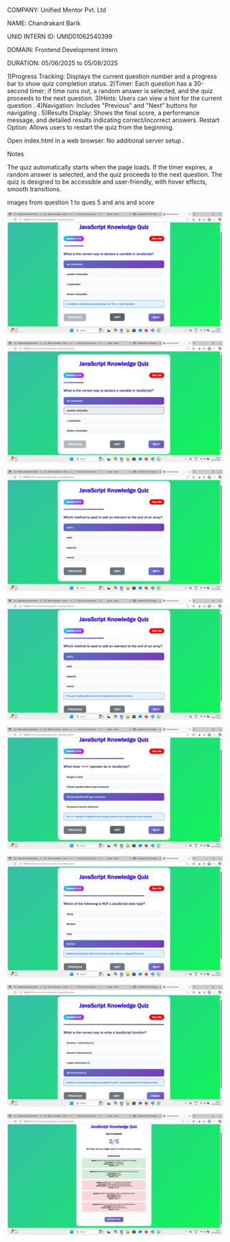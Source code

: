 COMPANY: Unified Mentor Pvt. Ltd


NAME: Chandrakant Barik

UNID INTERN ID:  UMID01062540399

DOMAIN: Frontend Development Intern

DURATION: 05/06/2025 to 05/08/2025

<!-- Responsive Design: Adapts to different screen sizes, ensuring a seamless experience on both desktop and mobile devices. -->


1)Progress Tracking: Displays the current question number and a progress bar to show quiz completion status.
2)Timer: Each question has a 30-second timer; if time runs out, a random answer is selected, and the quiz proceeds to the next question.
3)Hints: Users can view a hint for the current question .
4)Navigation: Includes "Previous" and "Next" buttons for navigating .
5)Results Display: Shows the final score, a performance message, and detailed results indicating correct/incorrect answers.
Restart Option: Allows users to restart the quiz from the beginning.

<!--
HOW TO RUN -->

Open index.html in a web browser. No additional server setup .

Notes

The quiz automatically starts when the page loads.
If the timer expires, a random answer is selected, and the quiz proceeds to the next question.
The quiz is designed to be accessible and user-friendly, with hover effects, smooth transitions.



images  from question 1 to ques 5 and ans and score


![alt text](<Screenshot (146).png>)

![alt text](<Screenshot (145).png>)


![alt text](<Screenshot (147).png>)


![alt text](<Screenshot (148).png>)



![alt text](<Screenshot (149).png>)




![alt text](<Screenshot (150).png>)




![alt text](<Screenshot (151).png>)


![alt text](<Screenshot (152).png>)
